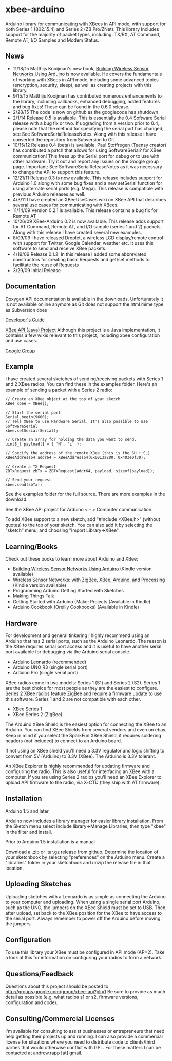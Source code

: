 # xbee-arduino

Arduino library for communicating with XBees in API mode, with support for both Series 1 (802.15.4) and Series 2 (ZB Pro/ZNet). This library Includes support for the majority of packet types, including: TX/RX, AT Command, Remote AT, I/O Samples and Modem Status.


## News

* 11/18/15 Matthijs Kooijman's new book, [Building Wireless Sensor Networks Using Arduino](http://www.amazon.com/gp/product/1784395587/ref=as_li_tl?ie=UTF8&camp=1789&creative=9325&creativeASIN=1784395587&linkCode=as2&tag=xbapra-20&linkId=CEH23GT6ZPOT4ZH4) is now available. He covers the fundamentals of working with XBees in API mode, including some advanced topics (encryption, security, sleep), as well as creating projects with this library.
* 9/15/15 Matthijs Kooijman has contributed numerous enhancements to the library, including callbacks, enhanced debugging, added features and bug fixes! These can be found in the 0.6.0 release.
* 2/28/15 The code is now on github as the googlecode has shutdown
* 2/1/14 Release 0.5 is available. This is essentially the 0.4 Software Serial release with a bug fix or two. If upgrading from a version prior to 0.4, please note that the method for specifying the serial port has changed; see See SoftwareSerialReleaseNotes. Along with this release I have converted the repository from Subversion to Git
* 10/15/12 Release 0.4 (beta) is available. Paul Stoffregen (Teensy creator) has contributed a patch that allows for using SoftwareSerial? for XBee communication! This frees up the Serial port for debug or to use with other hardware. Try it out and report any issues on the Google group page. Important: See SoftwareSerialReleaseNotes as it was necessary to change the API to support this feature.
* 12/21/11 Release 0.3 is now available. This release includes support for Arduino 1.0 along with some bug fixes and a new setSerial function for using alternate serial ports (e.g. Mega). This release is compatible with previous Arduino releases as well.
* 4/3/11 I have created an XBeeUseCases wiki on XBee API that describes several use cases for communicating with XBees.
* 11/14/09 Version 0.2.1 is available. This release contains a bug fix for Remote AT
* 10/26/09 XBee-Arduino 0.2 is now available. This release adds support for AT Command, Remote AT, and I/O sample (series 1 and 2) packets. Along with this release I have created several new examples.
* 8/09/09 I have released Droplet, a wireless LCD display/remote control with support for Twitter, Google Calendar, weather etc. It uses this software to send and receive XBee packets.
* 4/19/09 Release 0.1.2: In this release I added some abbreviated constructors for creating basic Requests and get/set methods to facilitate the reuse of Requests
* 3/29/09 Initial Release

## Documentation
Doxygen API documentation is available in the downloads. Unfortunately it is not available online anymore as Git does not support the html mime type as Subversion does

[Developer's Guide](https://github.com/andrewrapp/xbee-arduino/blob/wiki/DevelopersGuide.md)

[XBee API (Java) Project](https://github.com/andrewrapp/xbee-api) Although this project is a Java implementation, it contains a few wikis relevant to this project, including xbee configuration and use cases.

[Google Group](https://groups.google.com/forum/#!forum/xbee-api)

## Example
I have created several sketches of sending/receiving packets with Series 1 and 2 XBee radios. You can find these in the examples folder. Here's an example of sending a packet with a Series 2 radio:

```
// Create an XBee object at the top of your sketch
XBee xbee = XBee();

// Start the serial port
Serial.begin(9600);
// Tell XBee to use Hardware Serial. It's also possible to use SoftwareSerial
xbee.setSerial(Serial);

// Create an array for holding the data you want to send.
uint8_t payload[] = { 'H', 'i' };

// Specify the address of the remote XBee (this is the SH + SL)
XBeeAddress64 addr64 = XBeeAddress64(0x0013a200, 0x403e0f30);

// Create a TX Request
ZBTxRequest zbTx = ZBTxRequest(addr64, payload, sizeof(payload));

// Send your request
xbee.send(zbTx);
```

See the examples folder for the full source. There are more examples in the download.

See the XBee API project for Arduino < - > Computer communication.

To add XBee support to a new sketch, add "#include <XBee.h>" (without quotes) to the top of your sketch. You can also add it by selecting the "sketch" menu, and choosing "Import Library->XBee".

## Learning/Books
Check out these books to learn more about Arduino and XBee:

  * [Building Wireless Sensor Networks Using Arduino](http://www.amazon.com/gp/product/1784395587/ref=as_li_tl?ie=UTF8&camp=1789&creative=9325&creativeASIN=1784395587&linkCode=as2&tag=xbapra-20&linkId=CEH23GT6ZPOT4ZH4) (Kindle version available)
  * [Wireless Sensor Networks: with ZigBee, XBee, Arduino, and Processing](http://www.amazon.com/gp/product/0596807732?ie=UTF8&tag=xbapra-20&linkCode=as2&camp=1789&creative=9325&creativeASIN=0596807732Building) (Kindle version available)
  * Programming Arduino Getting Started with Sketches
  * Making Things Talk
  * Getting Started with Arduino (Make: Projects (Available in Kindle)
  * Arduino Cookbook (Oreilly Cookbooks) (Available in Kindle)

## Hardware

For development and general tinkering I highly recommend using an Arduino that has 2 serial ports, such as the Arduino Leonardo. The reason is the XBee requires serial port access and it is useful to have another serial port available for debugging via the Arduino serial console.

* Arduino Leonardo (recommended)
* Arduino UNO R3 (single serial port)
* Arduino Pro (single serial port)

XBee radios come in two models: Series 1 (S1) and Series 2 (S2). Series 1 are the best choice for most people as they are the easiest to configure. Series 2 XBee radios feature ZigBee and require a firmware update to use this software. Series 1 and 2 are not compatible with each other.

* XBee Series 1
* XBee Series 2 (ZigBee)

The Arduino XBee Shield is the easiest option for connecting the XBee to an Arduino. You can find XBee Shields from several vendors and even on ebay. Keep in mind if you select the SparkFun XBee Shield, it requires soldering headers (not included) to connect to an Arduino board.

If not using an XBee shield you'll need a 3.3V regulator and logic shifting to convert from 5V (Arduino) to 3.3V (XBee). The Arduino is 3.3V tolerant.

An XBee Explorer is highly recommended for updating firmware and configuring the radio. This is also useful for interfacing an XBee with a computer. If you are using Series 2 radios you'll need an XBee Explorer to upload API firmware to the radio, via X-CTU (they ship with AT firmware).


## Installation
Arduino 1.5 and later

Arduino now includes a library manager for easier library installation. From the Sketch menu select include library->Manage Libraries, then type "xbee" in the filter and install.

Prior to Arduino 1.5 installation is a manual

Download a .zip or .tar.gz release from github. Determine the location of your sketchbook by selecting "preferences" on the Arduino menu. Create a "libraries" folder in your sketchbook and unzip the release file in that location.

## Uploading Sketches

Uploading sketches with a Leonardo is as simple as connecting the Arduino to your computer and uploading. When using a single serial port Arduino, such as the UNO, the jumpers on the XBee Shield must be set to USB. Then, after upload, set back to the XBee position for the XBee to have access to the serial port. Always remember to power off the Arduino before moving the jumpers.

## Configuration

To use this library your XBee must be configured in API mode (AP=2). Take a look at this for information on configuring your radios to form a network.

## Questions/Feedback

Questions about this project should be posted to http://groups.google.com/group/xbee-api?pli=1 Be sure to provide as much detail as possible (e.g. what radios s1 or s2, firmware versions, configuration and code).

## Consulting/Commercial Licenses

I'm available for consulting to assist businesses or entrepreneurs that need help getting their projects up and running. I can also provide a commercial license for situations where you need to distribute code to clients/third parties that would otherwise conflict with GPL. For these matters I can be contacted at andrew.rapp [at] gmail.
